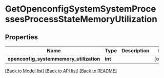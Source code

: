 # GetOpenconfigSystemSystemProcessesProcessStateMemoryUtilization

## Properties
Name | Type | Description | Notes
------------ | ------------- | ------------- | -------------
**openconfig_systemmemory_utilization** | **int** |  | [optional] 

[[Back to Model list]](../README.md#documentation-for-models) [[Back to API list]](../README.md#documentation-for-api-endpoints) [[Back to README]](../README.md)


